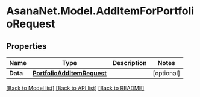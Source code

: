 # AsanaNet.Model.AddItemForPortfolioRequest

## Properties

Name | Type | Description | Notes
------------ | ------------- | ------------- | -------------
**Data** | [**PortfolioAddItemRequest**](PortfolioAddItemRequest.md) |  | [optional] 

[[Back to Model list]](../README.md#documentation-for-models) [[Back to API list]](../README.md#documentation-for-api-endpoints) [[Back to README]](../README.md)

